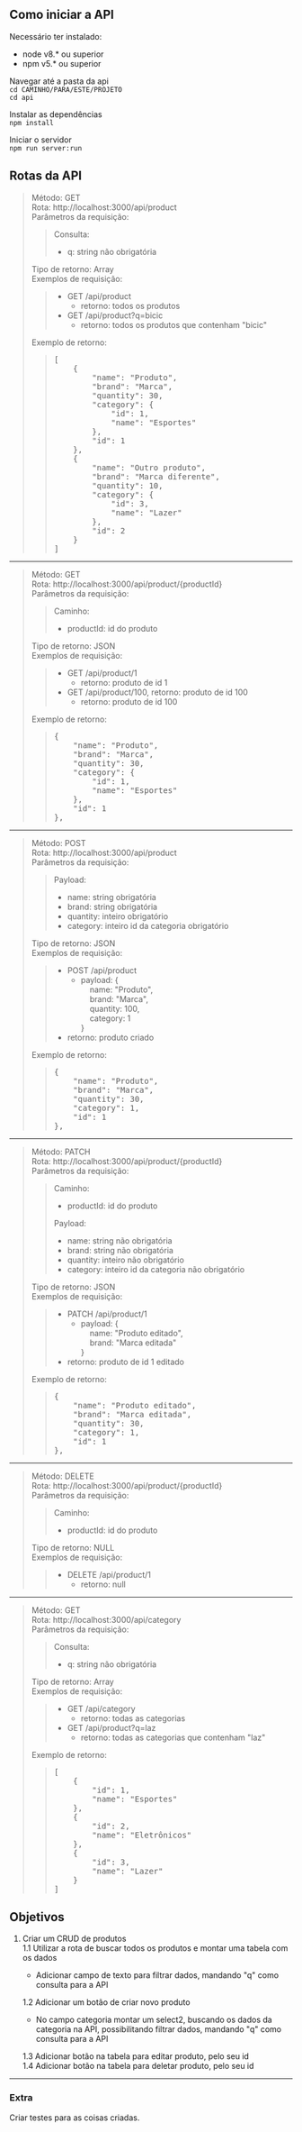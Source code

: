 ## Como iniciar a API

Necessário ter instalado:
  * node v8.* ou superior
  * npm  v5.* ou superior

Navegar até a pasta da api\
`cd CAMINHO/PARA/ESTE/PROJETO`\
`cd api`

Instalar as dependências\
`npm install`

Iniciar o servidor\
`npm run server:run`

## Rotas da API

> Método: GET\
> Rota: http://localhost:3000/api/product<br/>
> Parâmetros da requisição:
> > Consulta: 
> > * q: string não obrigatória
>
> Tipo de retorno: Array\
> Exemplos de requisição: 
> > * GET /api/product
> >   * retorno: todos os produtos
> > * GET /api/product?q=bicic
> >   * retorno: todos os produtos que contenham "bicic"
>
> Exemplo de retorno:
> > <pre>
> > [
> >     {
> >         "name": "Produto",
> >         "brand": "Marca",
> >         "quantity": 30,
> >         "category": {
> >             "id": 1,
> >             "name": "Esportes"
> >         },
> >         "id": 1
> >     },
> >     {
> >         "name": "Outro produto",
> >         "brand": "Marca diferente",
> >         "quantity": 10,
> >         "category": {
> >             "id": 3,
> >             "name": "Lazer"
> >         },
> >         "id": 2
> >     }
> > ]
> > </pre>

---

> Método: GET\
> Rota: http://localhost:3000/api/product/{productId}<br/>
> Parâmetros da requisição:
> > Caminho: 
> > * productId: id do produto
>
> Tipo de retorno: JSON\
> Exemplos de requisição: 
> > * GET /api/product/1 
> >   * retorno: produto de id 1
> > * GET /api/product/100, retorno: produto de id 100
> >   * retorno: produto de id 100
>
> Exemplo de retorno:
> > <pre>
> > {
> >     "name": "Produto",
> >     "brand": "Marca",
> >     "quantity": 30,
> >     "category": {
> >         "id": 1,
> >         "name": "Esportes"
> >     },
> >     "id": 1
> > },
> > </pre>

---

> Método: POST\
> Rota: http://localhost:3000/api/product<br/>
> Parâmetros da requisição:
> > Payload: 
> > * name: string obrigatória
> > * brand: string obrigatória
> > * quantity: inteiro obrigatório
> > * category: inteiro id da categoria obrigatório
>
> Tipo de retorno: JSON\
> Exemplos de requisição: 
> > * POST /api/product
> >   * payload: {\
&nbsp; &nbsp; name: "Produto",\
&nbsp; &nbsp; brand: "Marca",\
&nbsp; &nbsp; quantity: 100,\
&nbsp; &nbsp; category: 1\
}
> >  * retorno: produto criado
>
> Exemplo de retorno:
> > <pre>
> > {
> >     "name": "Produto",
> >     "brand": "Marca",
> >     "quantity": 30,
> >     "category": 1,
> >     "id": 1
> > },
> > </pre>

---

> Método: PATCH\
> Rota: http://localhost:3000/api/product/{productId}<br/>
> Parâmetros da requisição:
> > Caminho: 
> > * productId: id do produto
> >
> > Payload: 
> > * name: string não obrigatória
> > * brand: string não obrigatória
> > * quantity: inteiro não obrigatório
> > * category: inteiro id da categoria não obrigatório
>
> Tipo de retorno: JSON\
> Exemplos de requisição: 
> > * PATCH /api/product/1
> >   * payload: {\
&nbsp; &nbsp; name: "Produto editado",\
&nbsp; &nbsp; brand: "Marca editada"\
}
> >  * retorno: produto de id 1 editado
>
> Exemplo de retorno:
> > <pre>
> > {
> >     "name": "Produto editado",
> >     "brand": "Marca editada",
> >     "quantity": 30,
> >     "category": 1,
> >     "id": 1
> > },
> > </pre>

---

> Método: DELETE\
> Rota: http://localhost:3000/api/product/{productId}<br/>
> Parâmetros da requisição:
> > Caminho:
> > * productId: id do produto
>
> Tipo de retorno: NULL\
> Exemplos de requisição: 
> > * DELETE /api/product/1
> >   * retorno: null

---

> Método: GET\
> Rota: http://localhost:3000/api/category<br/>
> Parâmetros da requisição:
> > Consulta: 
> > * q: string não obrigatória
>
> Tipo de retorno: Array\
> Exemplos de requisição: 
> > * GET /api/category
> >   * retorno: todas as categorias
> > * GET /api/product?q=laz
> >   * retorno: todas as categorias que contenham "laz"
>
> Exemplo de retorno:
> > <pre>
> > [
> >     {
> >         "id": 1,
> >         "name": "Esportes"
> >     },
> >     {
> >         "id": 2,
> >         "name": "Eletrônicos"
> >     },
> >     {
> >         "id": 3,
> >         "name": "Lazer"
> >     }
> > ]
> > </pre>

## Objetivos

1. Criar um CRUD de produtos\
    1.1 Utilizar a rota de buscar todos os produtos e montar uma tabela com os dados
      * Adicionar campo de texto para filtrar dados, mandando "q" como consulta para a API
      
    1.2 Adicionar um botão de criar novo produto
      * No campo categoria montar um select2, buscando os dados da categoria na API,
       possibilitando filtrar dados, mandando "q" como consulta para a API
          
    1.3 Adicionar botão na tabela para editar produto, pelo seu id\
    1.4 Adicionar botão na tabela para deletar produto, pelo seu id
    
---

### Extra

Criar testes para as coisas criadas.
